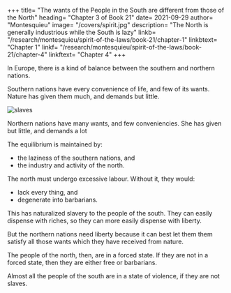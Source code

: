 +++
title= "The wants of the People in the South are different from those of the North"
heading= "Chapter 3 of Book 21"
date= 2021-09-29
author= "Montesquieu"
image= "/covers/spirit.jpg"
description= "The North is generally industrious while the South is lazy"
linkb= "/research/montesquieu/spirit-of-the-laws/book-21/chapter-1"
linkbtext= "Chapter 1"
linkf= "/research/montesquieu/spirit-of-the-laws/book-21/chapter-4"
linkftext= "Chapter 4"
+++


In Europe, there is a kind of balance between the southern and northern nations.

Southern nations have every convenience of life, and few of its wants. Nature has given them much, and demands but little.

![slaves](https://sorasystem.sirv.com/photos/medieval/slavef2.jpg)

Northern nations have many wants, and few conveniencies. She has given but little, and demands a lot

The equilibrium is maintained by:
- the laziness of the southern nations, and
- the industry and activity of the north.

The north must undergo excessive labour. Without it, they would:
- lack every thing, and
- degenerate into barbarians.

This has naturalized slavery to the people of the south. They can easily dispense with riches, so they can more easily dispense with liberty.

But the northern nations need liberty because it can best let them them satisfy all those wants which they have received from nature.

The people of the north, then, are in a forced state. If they are not in a forced state, then they are either free or barbarians.

Almost all the people of the south are in a state of violence, if they are not slaves.

